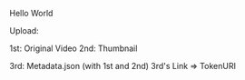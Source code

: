 Hello World

Upload:

1st: Original Video
2nd: Thumbnail

3rd: Metadata.json (with 1st and 2nd)
3rd's Link => TokenURI
